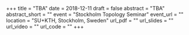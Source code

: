 +++
title = "TBA"
date = 2018-12-11
draft = false
abstract = "TBA"
abstract_short = ""
event = "Stockholm Topology Seminar"
event_url = ""
location = "SU+KTH, Stockholm, Sweden"
url_pdf = ""
url_slides = ""
url_video = ""
url_code = ""
+++
